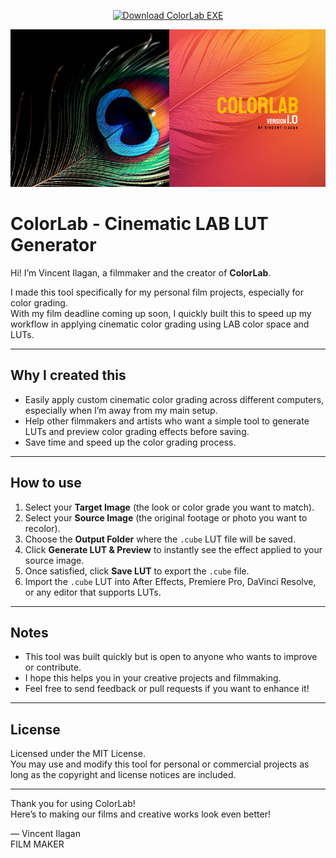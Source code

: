 <p align="center">
  <a href="dist/ColorLab.exe" download>
    <img src="https://img.shields.io/badge/Download-ColorLab.exe-008080?style=for-the-badge&logo=windows&logoColor=FFFFFF&labelColor=FF6F00" alt="Download ColorLab EXE">
  </a>
</p>

<p align="center">
  <a href="https://github.com/vincentilagan/colorlab">
    <img src="banner.png" alt="ColorLab Banner" width="800">
  </a>
</p>

# ColorLab - Cinematic LAB LUT Generator

Hi! I’m Vincent Ilagan, a filmmaker and the creator of **ColorLab**.

I made this tool specifically for my personal film projects, especially for color grading.  
With my film deadline coming up soon, I quickly built this to speed up my workflow in applying cinematic color grading using LAB color space and LUTs.

---

## Why I created this

- Easily apply custom cinematic color grading across different computers, especially when I’m away from my main setup.
- Help other filmmakers and artists who want a simple tool to generate LUTs and preview color grading effects before saving.
- Save time and speed up the color grading process.

---

## How to use

1. Select your **Target Image** (the look or color grade you want to match).  
2. Select your **Source Image** (the original footage or photo you want to recolor).  
3. Choose the **Output Folder** where the `.cube` LUT file will be saved.  
4. Click **Generate LUT & Preview** to instantly see the effect applied to your source image.  
5. Once satisfied, click **Save LUT** to export the `.cube` file.  
6. Import the `.cube` LUT into After Effects, Premiere Pro, DaVinci Resolve, or any editor that supports LUTs.

---

## Notes

- This tool was built quickly but is open to anyone who wants to improve or contribute.  
- I hope this helps you in your creative projects and filmmaking.  
- Feel free to send feedback or pull requests if you want to enhance it!

---

## License

Licensed under the MIT License.  
You may use and modify this tool for personal or commercial projects as long as the copyright and license notices are included.

---

Thank you for using ColorLab!  
Here’s to making our films and creative works look even better!

— Vincent Ilagan  
FILM MAKER
